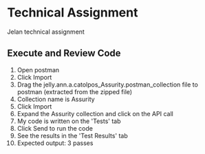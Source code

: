 # Technical Assignment
Jelan technical assignment

## Execute and Review Code
1. Open postman
2. Click Import
3. Drag the jelly.ann.a.catolpos_Assurity.postman_collection file to postman (extracted from the zipped file)
4. Collection name is Assurity
5. Click Import
6. Expand the Assurity collection and click on the API call
7. My code is written on the 'Tests' tab
8. Click Send to run the code
9. See the results in the 'Test Results' tab
10. Expected output: 3 passes 

